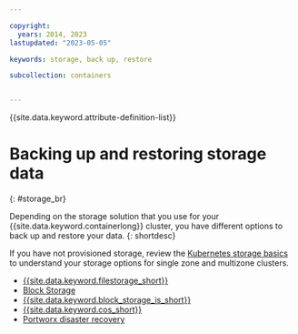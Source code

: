 ```yaml
---

copyright: 
  years: 2014, 2023
lastupdated: "2023-05-05"

keywords: storage, back up, restore

subcollection: containers


---
```


{{site.data.keyword.attribute-definition-list}}





# Backing up and restoring storage data
{: #storage_br}

Depending on the storage solution that you use for your {{site.data.keyword.containerlong}} cluster, you have different options to back up and restore your data. 
{: shortdesc}

If you have not provisioned storage, review the [Kubernetes storage basics](/docs/containers?topic=containers-storage-plan) to understand your storage options for single zone and multizone clusters.

* [{{site.data.keyword.filestorage_short}}](/docs/containers?topic=containers-file_storage)
* [Block Storage](/docs/containers?topic=containers-block_storage#block_backup_restore)
* [{{site.data.keyword.block_storage_is_short}}](/docs/containers?topic=containers-vpc-block#vpc-block-backup-restore)
* [{{site.data.keyword.cos_short}}](/docs/containers?topic=containers-storage-cos-understand)
* [Portworx disaster recovery](/docs/containers?topic=containers-storage_portworx_recoveryy)



